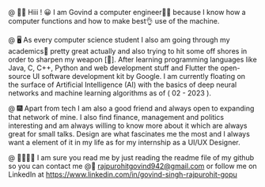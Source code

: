 @ 🙋‍♂️ Hiii ! 😀 I am Govind a computer engineer🧑‍💻 because I know how a computer functions and how to make best👌 use of the machine.

@ 🖥️ As every computer science student I also am going through my academics📖 pretty great actually and also trying to hit some off shores 
    in order to sharpen my weapon [🧠]. After learning programming languages like Java, C, C++, Python and web development stuff and Flutter 
    the open-source UI software development kit by Google. I am currently floating on the surface of Artificial Intelligence (AI) with the basics
    of deep neural networks and machine learning algorithms as of ( 02 - 2023 ).
    
@ 🎆 Apart from tech I am also a good friend and always open to expanding that network of mine. I also find finance, management and politics 
    interesting and am always willing to know more about it which are always great for small talks. Design are what fascinates me the most and
    I always want a element of it in my life as for my internship as a UI/UX Designer. 
    
@ 🫱🏻‍🫲🏻 I am sure you read me by just reading the readme file of my github so you can contact me @📧 rajpurohitgovind942@gmail.com or follow me on 
    LinkedIn at https://www.linkedin.com/in/govind-singh-rajpurohit-gopu
